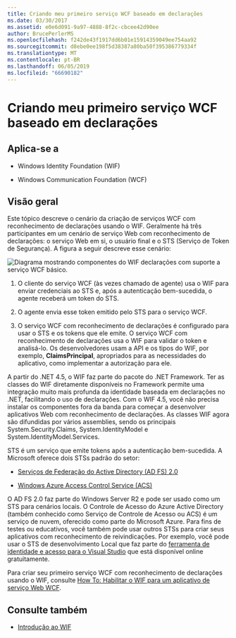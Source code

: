 ```yaml
---
title: Criando meu primeiro serviço WCF baseado em declarações
ms.date: 03/30/2017
ms.assetid: e0e6d091-9a97-4888-8f2c-cbcee42d90ee
author: BrucePerlerMS
ms.openlocfilehash: f242de43f1917dd6b01e15914359049ee754aa92
ms.sourcegitcommit: d8ebe0ee198f5d38387a80ba50f395386779334f
ms.translationtype: MT
ms.contentlocale: pt-BR
ms.lasthandoff: 06/05/2019
ms.locfileid: "66690182"
---
```

# <a name="building-my-first-claims-aware-wcf-service"></a>Criando meu primeiro serviço WCF baseado em declarações
## <a name="applies-to"></a>Aplica-se a  
  
- Windows Identity Foundation (WIF)  
  
- Windows Communication Foundation (WCF)  
  
## <a name="overview"></a>Visão geral  
 Este tópico descreve o cenário da criação de serviços WCF com reconhecimento de declarações usando o WIF. Geralmente há três participantes em um cenário de serviço Web com reconhecimento de declarações: o serviço Web em si, o usuário final e o STS (Serviço de Token de Segurança). A figura a seguir descreve esse cenário:  
  
 ![Diagrama mostrando componentes do WIF declarações com suporte a serviço WCF básico.](./media/building-my-first-claims-aware-wcf-service/windows-identify-foundation-basic-claims-aware-windows-communication-foundation-service.gif)  
  
1. O cliente do serviço WCF (às vezes chamado de agente) usa o WIF para enviar credenciais ao STS e, após a autenticação bem-sucedida, o agente receberá um token do STS.  
  
2. O agente envia esse token emitido pelo STS para o serviço WCF.  
  
3. O serviço WCF com reconhecimento de declarações é configurado para usar o STS e os tokens que ele emite. O serviço WCF com reconhecimento de declarações usa o WIF para validar o token e analisá-lo. Os desenvolvedores usam a API e os tipos do WIF, por exemplo, **ClaimsPrincipal**, apropriados para as necessidades do aplicativo, como implementar a autorização para ele.  
  
 A partir do .NET 4.5, o WIF faz parte do pacote do .NET Framework. Ter as classes do WIF diretamente disponíveis no Framework permite uma integração muito mais profunda da identidade baseada em declarações no .NET, facilitando o uso de declarações. Com o WIF 4.5, você não precisa instalar os componentes fora da banda para começar a desenvolver aplicativos Web com reconhecimento de declarações. As classes WIF agora são difundidas por vários assemblies, sendo os principais System.Security.Claims, System.IdentityModel e System.IdentityModel.Services.  
  
 STS é um serviço que emite tokens após a autenticação bem-sucedida. A Microsoft oferece dois STSs padrão do setor:  
  
- [Serviços de Federação do Active Directory (AD FS) 2.0](https://go.microsoft.com/fwlink/?LinkID=247516)
  
- [Windows Azure Access Control Service (ACS)](https://docs.microsoft.com/previous-versions/azure/azure-services/hh147631(v=azure.100))
  
 O AD FS 2.0 faz parte do Windows Server R2 e pode ser usado como um STS para cenários locais. O Controle de Acesso do Azure Active Directory (também conhecido como Serviço de Controle de Acesso ou ACS) é um serviço de nuvem, oferecido como parte do Microsoft Azure. Para fins de testes ou educativos, você também pode usar outros STSs para criar seus aplicativos com reconhecimento de reivindicações. Por exemplo, você pode usar o STS de desenvolvimento Local que faz parte do [ferramenta de identidade e acesso para o Visual Studio](https://go.microsoft.com/fwlink/?LinkID=245849) que está disponível online gratuitamente.  
  
 Para criar seu primeiro serviço WCF com reconhecimento de declarações usando o WIF, consulte [How To: Habilitar o WIF para um aplicativo de serviço Web WCF](../../../docs/framework/security/how-to-enable-wif-for-a-wcf-web-service-application.md).
  
## <a name="see-also"></a>Consulte também

- [Introdução ao WIF](../../../docs/framework/security/getting-started-with-wif.md)
